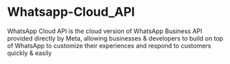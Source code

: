 # Whatsapp-Cloud_API
 WhatsApp Cloud API is the cloud version of WhatsApp Business API provided directly by Meta, allowing businesses &amp; developers to build on top of WhatsApp to customize their experiences and respond to customers quickly &amp; easily
